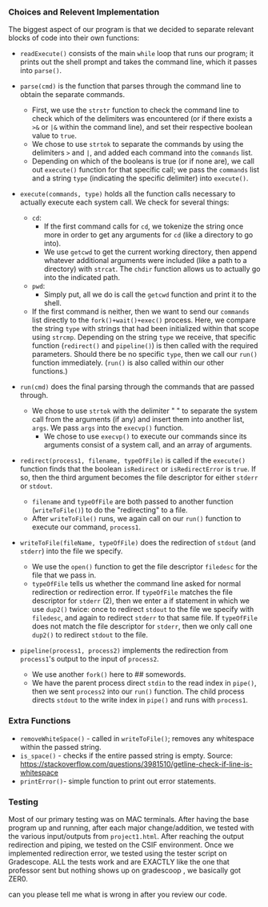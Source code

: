 ### Choices and Relevent Implementation
The biggest aspect of our program is that we decided to separate relevant blocks
 of code into their own functions:

  * `readExecute()` consists of the main `while` loop that runs our program; 
  it prints out the shell prompt and takes the command line, which it passes 
  into `parse()`.

  * `parse(cmd)` is the function that parses through the command line to obtain 
  the separate commands. 
    - First, we use the `strstr` function to check the command line to check 
    which of the delimiters was encountered (or if there exists a `>&` or `|&` 
    within the command line), and set their respective boolean value to `true`. 
    - We chose to use `strtok` to separate the commands by using the delimiters 
    `>` and `|`, and added each command into the `commands` list. 
    - Depending on which of the booleans is true (or if none are), we call out 
    `execute()` function for that specific call; we pass the `commands` list and
     a string `type` (indicating the specific delimiter) into `execute()`.

  * `execute(commands, type)` holds all the function calls necessary to actually
   execute each system call. We check for several things:
    - `cd`: 
        - If the first command calls for `cd`, we tokenize the string once more 
        in order to get any arguments for `cd` (like a directory to go into).
        - We use `getcwd` to get the current working directory, then append 
        whatever additional arguments were included (like a path to a directory)
         with `strcat`. The `chdir` function allows us to actually go into the 
         indicated path.
    - `pwd`:
        - Simply put, all we do is call the `getcwd` function and print it to 
        the shell.
    - If the first command is neither, then we want to send our `commands` list
     directly to the `fork()+wait()+exec()` process. Here, we compare the string
      `type` with strings that had been initialized within that scope using 
      `strcmp`. Depending on the string `type` we receive, that specific 
      function (`redirect()` and `pipeline()`) is then called with the required 
      parameters. Should there be no specific `type`, then we call our `run()` 
      function immediately. (`run()` is also called within our other functions.)

  * `run(cmd)` does the final parsing through the commands that are passed 
  through.
    - We chose to use `strtok` with the delimiter " " to separate the system 
    call from the arguments (if any) and insert them into another list, `args`. 
    We pass `args` into the `execvp()` function.
        - We chose to use `execvp()` to execute our commands since its arguments
         consist of a system call, and an array of arguments.

  * `redirect(process1, filename, typeOfFile)` is called if the `execute()` 
  function finds that the boolean `isRedirect` or `isRedirectError` is `true`. 
  If so, then the third argument becomes the file descriptor for either `stderr`
   or `stdout`.
    - `filename` and `typeOfFile` are both passed to another function 
    (`writeToFile()`) to do the "redirecting" to a file.
    - After `writeToFile()` runs, we again call on our `run()` function to 
    execute our command, `process1`.

  * `writeToFile(fileName, typeOfFile)` does the redirection of `stdout` (and 
  `stderr`) into the file we specify.
    - We use the `open()` function to get the file descriptor `filedesc` for the
     file that we pass in.
    - `typeOfFile` tells us whether the command line asked for normal 
    redirection or redirection error. If `typeOfFile` matches the file 
    descriptor for `stderr` (2), then we enter a if statement in which we use 
    `dup2()` twice: once to redirect `stdout` to the file we specify with 
    `filedesc`, and again to redirect `stderr` to that same file. If 
    `typeOfFile` does not match the file descriptor for `stderr`, then we only 
    call one `dup2()` to redirect `stdout` to the file.

  * `pipeline(process1, process2)` implements the redirection from `process1`'s
  output to the input of `process2`.
    - We use another `fork()` here to ## somewords.
    - We have the parent process direct `stdin` to the read index in `pipe()`, 
    then we sent `process2` into our `run()` function. The child process directs
    `stdout` to the write index in `pipe()` and runs with `process1`.

### Extra Functions
  * `removeWhiteSpace()` - called in `writeToFile()`; removes any whitespace
  within the passed string.
  * `is_space()` - checks if the entire passed string is empty. Source:
https://stackoverflow.com/questions/3981510/getline-check-if-line-is-whitespace
  * `printError()`- simple function to print out error statements.

### Testing
Most of our primary testing was on MAC terminals. After having the base program 
up and running, after each major change/addition, we tested with the various 
input/outputs from `project1.html`. After reaching the output redirection and 
piping, we tested on the CSIF environment. Once we implemented redirection
error, we tested using the tester script on Gradescope.
ALL the tests work and are EXACTLY like the one that professor sent but nothing shows up on gradescoop , 
we basically got ZER0.

can you please tell me what is wrong in after you review our code.

